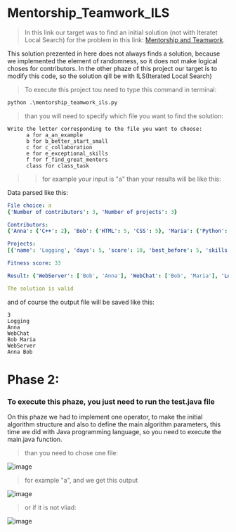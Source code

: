 # Mentorship_Teamwork_ILS

> In this link our target was to find an initial solution (not with Iteratet Local Search) for the problem in this link: [Mentorship and Teamwork](https://codingcompetitions.withgoogle.com/hashcode/round/00000000008caae7/000000000098afc8).

This solution prezented in here does not always finds a solution, because we implemented the element of randomness, so it does not make logical choses for contributors.
In the other phaze of this project our target is to modify this code, so the solution qill be with ILS(Iterated Local Search)

> To execute this project tou need to type this command in terminal:

```python
python .\mentorship_teamwork_ils.py
```
> than you will need to specify which file you want to find the solution:

```console
Write the letter corresponding to the file you want to choose:
      a for a_an_example
      b for b_better_start_small
      c for c_collaboration
      e for e_exceptional_skills
      f for f_find_great_mentors
      class for class_task
```
>> for example your input is "a"
>>than your results will be like this:

Data parsed like this:
```yaml
File choice: a
{'Number of contributors': 3, 'Number of projects': 3}

Contributors:
{'Anna': {'C++': 2}, 'Bob': {'HTML': 5, 'CSS': 5}, 'Maria': {'Python': 3}}

Projects:
[{'name': 'Logging', 'days': 5, 'score': 10, 'best_before': 5, 'skills': {'C++': 3}}, {'name': 'WebServer', 'days': 7, 'score': 10, 'best_before': 7, 'skills': {'HTML': 3, 'C++': 2}}, {'name': 'WebChat', 'days': 10, 'score': 20, 'best_before': 20, 'skills': {'Python': 3, 'HTML': 3}}]

Fitness score: 33

Result: {'WebServer': ['Bob', 'Anna'], 'WebChat': ['Bob', 'Maria'], 'Logging': ['Anna']}

The solution is valid
```


and of course the output file will be saved like this:

```text
3
Logging
Anna 
WebChat
Bob Maria 
WebServer
Anna Bob 
```

# Phase 2:


### To execute this phaze, you just need to run the test.java file


On this phaze we had to implement one operator, to make the initial algorithm structure and also to define the main algorithm parameters, this time we did with Java programming language, so you need to execute the main.java function.

> than you need to chose one file:


![image](https://user-images.githubusercontent.com/58117020/230908708-e607e864-f0c9-457b-a27d-1b5993c5f1bf.png)
> for example "a", and we get this output

![image](https://user-images.githubusercontent.com/58117020/230908994-0425daff-f308-4856-b9df-d925d476319e.png)

> or if it is not vliad:

![image](https://user-images.githubusercontent.com/58117020/231461472-e7402014-edc3-423e-995d-913394ed4db5.png)

